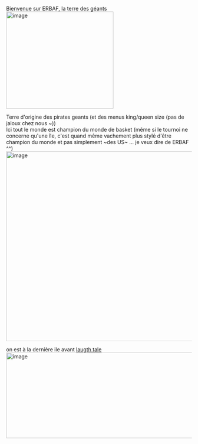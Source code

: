 Bienvenue sur ERBAF, la terre des géants  
<img width="291" height="263" alt="image" src="https://github.com/user-attachments/assets/ade2c71d-e59c-4d02-8fba-9e5bb0b2afb7" />


Terre d'origine des pirates geants (et des menus king/queen size (pas de jaloux chez nous ~))  
Ici tout le monde est champion du monde de basket (même si le tournoi ne concerne qu'une île, c'est quand même vachement plus stylé d'être champion du monde et pas simplement ~des US~ ... je veux dire de ERBAF ^^)
<img width="1000" height="514" alt="image" src="https://github.com/user-attachments/assets/ba5df047-257c-4648-b579-d31c0db60e5d" />

on est à la dernière ile avant [laugth tale](https://github.com/Enlawn/TP2---labyrinth/blob/main/Laugh%20tale.md)  
<img width="579" height="232" alt="image" src="https://github.com/user-attachments/assets/3b36fff8-c8ef-40d6-beb5-8290452775df" />




<!--made by enlawn (AB)-->
